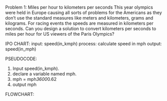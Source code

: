 Problem 1: Miles per hour to kilometers per seconds 
This year olympics were held in Europe causing all sorts of problems for the Americans as they don’t use the standard measures like meters and kilometers, grams and kilograms. For racing events the speeds are measured in kilometers per seconds. Can you design a solution to convert kilometers per seconds to miles per hour for US viewers of the Paris Olympics?

IPO CHART:
input:  speed(in_kmph)
process: calculate speed in mph
output: speed(in_mph)

PSEUDOCODE:
1. Input speed(in_kmph).
2. declare a variable named mph.
3. mph = mph*3600*0.62
4. output mph

FLOWCHART:
   
